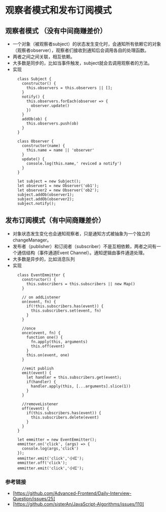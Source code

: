 # 观察者模式和发布订阅模式

## 观察者模式 （没有中间商赚差价）
- 一个对象（被观察者subject）的状态发生变化时，会通知所有依赖它的对象（观察者observer），观察者们接收到通知后会调用各自的处理函数。
- 两者之间之间关联，相互依赖。
- 大多数是同步的，比如当事件触发，subject就会去调用观察者的方法。
- 实现
  ```
    class Subject {
      constructor() {
        this.observers = this.observers || [];
      }
      notify() {
        this.observers.forEach(observer => {
          observer.update()
        })
      }
      addOb(ob) {
        this.observers.push(ob)
      }
    }

    class Observer {
      constructor(name) {
        this.name = name || 'observer'
      }
      update() {
        console.log(this.name,' reviced a notify')
      }
    }

    let subject = new Subject();
    let observer1 = new Observer('ob1');
    let observer2 = new Observer('ob2');
    subject.addOb(observer1);
    subject.addOb(observer2);
    subject.notify();
  ```
  

## 发布订阅模式（有中间商赚差价）
- 对象状态发生变化也会通知观察者，只是通知方式被抽象为一个独立的changeManager。
- 发布者（publisher）和订阅者（subscriber）不是互相依赖，两者之间有一个通信结构（事件通道Event Channel）。通知逻辑由事件通道处理。
- 大多数是异步的，比如消息队列
- 实现
  ```
    class EventEmmitter {
      constructor() {
        this.subscribers = this.subscribers || new Map()
      }

      // on addListener
      on(event, fn) {
        if(!this.subscribers.has(event)) {
          this.subscribers.set(event, fn)
        }
      }

      //once
      once(event, fn) {
        function one() {
          fn.apply(this, arguments)
          this.off(event)
        }
        this.on(event, one)
      }

      //emit publish
      emit(event) {
        let handler = this.subscribers.get(event);
        if(handler) {
          handler.apply(this, [...arguments].slice(1))
        }
      }

      //removeListener
      off(event) {
        if(this.subscribers.has(event)) {
          this.subscribers.delete(event)
        }
      }
    }

    let emmitter = new EventEmmitter();
    emmitter.on('click', (args) => {
      console.log(args,'click')
    });
    emmitter.emit('click','小红');
    emmitter.off('click');
    emmitter.emit('click','小红');
  ```


### 参考链接
- [https://github.com/Advanced-Frontend/Daily-Interview-Question/issues/25]
- [https://github.com/sisterAn/JavaScript-Algorithms/issues/110]
